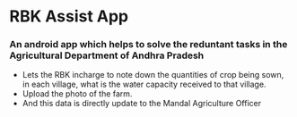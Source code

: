 # RBK Assist App

### An android app which helps to solve the reduntant tasks in the Agricultural Department of Andhra Pradesh

- Lets the RBK incharge to note down the quantities of crop being sown, in each village, what is the water capacity received to that village.
- Upload the photo of the farm.
- And this data is directly update to the Mandal Agriculture Officer
